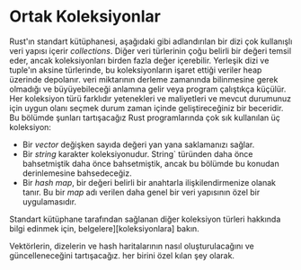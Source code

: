 # Ortak Koleksiyonlar

Rust'ın standart kütüphanesi, aşağıdaki gibi adlandırılan bir dizi çok kullanışlı veri yapısı içerir
_collections_. Diğer veri türlerinin çoğu belirli bir değeri temsil eder, ancak
koleksiyonları birden fazla değer içerebilir. Yerleşik dizi ve tuple'ın aksine
türlerinde, bu koleksiyonların işaret ettiği veriler heap üzerinde depolanır.
veri miktarının derleme zamanında bilinmesine gerek olmadığı ve büyüyebileceği anlamına gelir
veya program çalıştıkça küçülür. Her koleksiyon türü farklıdır
yetenekleri ve maliyetleri ve mevcut durumunuz için uygun olanı seçmek
durum zaman içinde geliştireceğiniz bir beceridir. Bu bölümde şunları tartışacağız
Rust programlarında çok sık kullanılan üç koleksiyon:

- Bir _vector_ değişken sayıda değeri yan yana saklamanızı sağlar.
- Bir _string_ karakter koleksiyonudur. String` türünden daha önce bahsetmiştik
  daha önce bahsetmiştik, ancak bu bölümde bu konudan derinlemesine bahsedeceğiz.
- Bir _hash map_, bir değeri belirli bir anahtarla ilişkilendirmenize olanak tanır. Bu bir
  _map_ adı verilen daha genel bir veri yapısının özel bir uygulamasıdır.

Standart kütüphane tarafından sağlanan diğer koleksiyon türleri hakkında bilgi edinmek için,
belgelere][koleksiyonlara] bakın.

Vektörlerin, dizelerin ve hash haritalarının nasıl oluşturulacağını ve güncelleneceğini tartışacağız.
her birini özel kılan şey olarak.


[koleksiyonlar]: ../std/collections/index.md
